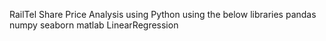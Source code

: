 RailTel Share Price Analysis using Python using the below libraries
pandas
numpy
seaborn
matlab
LinearRegression


